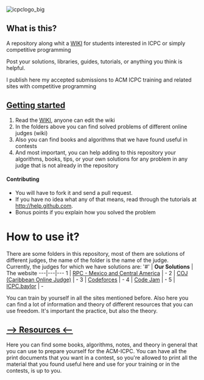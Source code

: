 ![icpclogo_big](https://user-images.githubusercontent.com/28017456/37076648-2e50c626-219d-11e8-8695-cb8cc376f806.png)

## What is this?
A repository along whit a [WIKI](https://github.com/Franco1010/ACM-ICPC/wiki) for students interested in ICPC or simply competitive programming

Post your solutions, libraries, guides, tutorials, or anything you think is helpful.

I publish here my accepted submissions to ACM ICPC training and related sites with competitive programming

## [Getting started](https://github.com/Franco1010/ACM-ICPC/wiki/Fundamental-Concepts)

 1. Read the [WIKI](https://github.com/Franco1010/ACM-ICPC/wiki), anyone can edit the wiki
 2. In the folders above you can find solved problems of different online judges (wiki)
 3. Also you can find books and algorithms that we have found useful in contests
 4. And most important, you can help adding to this repository your algorithms, books, tips, or your own solutions for any problem in any judge that is not already in the repository

#### Contributing
- You will have to fork it and send a pull request.
- If you have no idea what any of that means, read through the tutorials at http://help.github.com.
- Bonus points if you explain how you solved the problem  

# How to use it?
There are some folders in this repository, most of them are solutions of different judges, the name of the folder is the name of the judge.  
Currently, the judges for which we have solutions are:
'#' | **Our Solutions** | The website 
---|---|---
1 | [RPC - Mexico and Central America](https://github.com/Franco1010/ACM-ICPC/tree/master/ACM-ICPC/RPC) | - 
2 | [COJ (Caribbean Online Judge)](https://github.com/Franco1010/ACM-ICPC/tree/master/coj.uci.cu) | - 
3 | [Codeforces]() | - 
4 | [Code Jam](https://github.com/Franco1010/ACM-ICPC/tree/master/code%20jam/2018/Qualification%20Round) | - 
5 | [ICPC.baylor](https://github.com/Franco1010/ACM-ICPC/tree/master/icpc.baylor) | - 

You can train by yourself in all the sites mentioned before.
Also here you can find a lot of information and theory of different resources that you can use freedom. It's important the practice, but also the theory.

## [--> Resources <--](https://github.com/Franco1010/ACM-ICPC/tree/master/Resources)
Here you can find some books, algorithms, notes, and theory in general that you can use to prepare yourself for the ACM-ICPC. You can have all the print documents that you want in a contest, so you're allowed to print all the material that you found useful here and use for your training or in the contests, is up to you.
